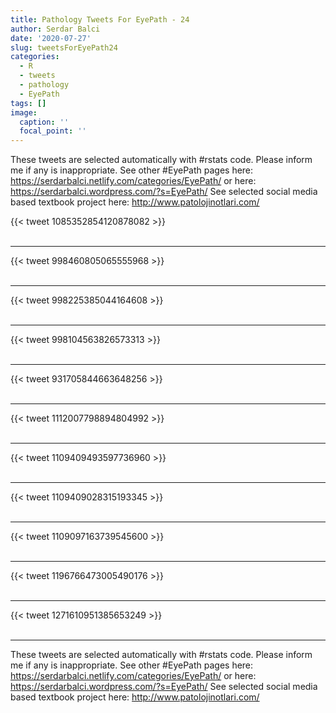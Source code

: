 ```yaml
---
title: Pathology Tweets For EyePath - 24
author: Serdar Balci
date: '2020-07-27'
slug: tweetsForEyePath24
categories:
  - R
  - tweets
  - pathology
  - EyePath
tags: []
image:
  caption: ''
  focal_point: ''
---
```



These tweets are selected automatically with #rstats code. Please inform me if any is inappropriate.
See other #EyePath pages here: https://serdarbalci.netlify.com/categories/EyePath/  or here: https://serdarbalci.wordpress.com/?s=EyePath/ 
See selected social media based textbook project here: http://www.patolojinotlari.com/

{{< tweet 1085352854120878082 >}}
<br>
<br>
<hr>
{{< tweet 998460805065555968 >}}
<br>
<br>
<hr>
{{< tweet 998225385044164608 >}}
<br>
<br>
<hr>
{{< tweet 998104563826573313 >}}
<br>
<br>
<hr>
{{< tweet 931705844663648256 >}}
<br>
<br>
<hr>
{{< tweet 1112007798894804992 >}}
<br>
<br>
<hr>
{{< tweet 1109409493597736960 >}}
<br>
<br>
<hr>
{{< tweet 1109409028315193345 >}}
<br>
<br>
<hr>
{{< tweet 1109097163739545600 >}}
<br>
<br>
<hr>
{{< tweet 1196766473005490176 >}}
<br>
<br>
<hr>
{{< tweet 1271610951385653249 >}}
<br>
<br>
<hr>


These tweets are selected automatically with #rstats code. Please inform me if any is inappropriate.
See other #EyePath pages here: https://serdarbalci.netlify.com/categories/EyePath/  or here: https://serdarbalci.wordpress.com/?s=EyePath/ 
See selected social media based textbook project here: http://www.patolojinotlari.com/
